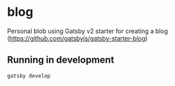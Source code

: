 # blog
Personal blob using Gatsby v2 starter for creating a blog (https://github.com/gatsbyjs/gatsby-starter-blog)

## Running in development
`gatsby develop`
